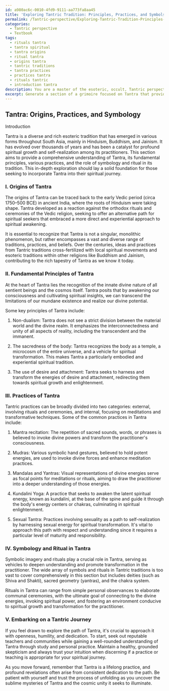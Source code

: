 ```yaml
---
id: a980ac6c-0010-4fd9-9111-aa773fa8aa45
title: 'Exploring Tantric Tradition: Principles, Practices, and Symbols'
permalink: /Tantric-perspective/Exploring-Tantric-Tradition-Principles-Practices-and-Symbols/
categories:
  - Tantric perspective
  - Textbook
tags:
  - rituals tantra
  - tantra spiritual
  - tantra origins
  - ritual tantra
  - origins tantra
  - tantric traditions
  - tantra practices
  - practices tantra
  - rituals tantric
  - introduction tantra
description: You are a master of the esoteric, occult, Tantric perspective and education, you have written many textbooks on the subject in ways that provide students with rich and deep understanding of the subject. You are being asked to write textbook-like sections on a topic and you do it with full context, explainability, and reliability in accuracy to the true facts of the topic at hand, in a textbook style that a student would easily be able to learn from, in a rich, engaging, and contextual way. Always include relevant context (such as formulas and history), related concepts, and in a way that someone can gain deep insights from.
excerpt: Generate a section of a grimoire focused on Tantra that provides rich knowledge and understanding for a student seeking to explore the Tantric perspective. This section should include an introduction to the origins and fundamental principles of Tantra, its various practices, and the role of symbology and rituals in its tradition. Offer practical insights and guidance on how to start incorporating Tantra into one's spiritual journey for personal growth and enlightenment.
---
```


## Tantra: Origins, Practices, and Symbology

Introduction

Tantra is a diverse and rich esoteric tradition that has emerged in various forms throughout South Asia, mainly in Hinduism, Buddhism, and Jainism. It has evolved over thousands of years and has been a catalyst for profound spiritual growth and self-realization among its practitioners. This section aims to provide a comprehensive understanding of Tantra, its fundamental principles, various practices, and the role of symbology and ritual in its tradition. This in-depth exploration should lay a solid foundation for those seeking to incorporate Tantra into their spiritual journey.

### I. Origins of Tantra

The origins of Tantra can be traced back to the early Vedic period (circa 1750–500 BCE) in ancient India, where the roots of Hinduism were taking shape. Tantra developed as a reaction against the orthodox rituals and ceremonies of the Vedic religion, seeking to offer an alternative path for spiritual seekers that embraced a more direct and experiential approach to spiritual awakening.

It is essential to recognize that Tantra is not a singular, monolithic phenomenon, but rather encompasses a vast and diverse range of traditions, practices, and beliefs. Over the centuries, ideas and practices from Tantric traditions cross-fertilized with local spiritual movements and esoteric traditions within other religions like Buddhism and Jainism, contributing to the rich tapestry of Tantra as we know it today.

### II. Fundamental Principles of Tantra

At the heart of Tantra lies the recognition of the innate divine nature of all sentient beings and the cosmos itself. Tantra posits that by awakening our consciousness and cultivating spiritual insights, we can transcend the limitations of our mundane existence and realize our divine potential.

Some key principles of Tantra include:

1. Non-dualism: Tantra does not see a strict division between the material world and the divine realm. It emphasizes the interconnectedness and unity of all aspects of reality, including the transcendent and the immanent.

2. The sacredness of the body: Tantra recognizes the body as a temple, a microcosm of the entire universe, and a vehicle for spiritual transformation. This makes Tantra a particularly embodied and experiential spiritual tradition.

3. The use of desire and attachment: Tantra seeks to harness and transform the energies of desire and attachment, redirecting them towards spiritual growth and enlightenment.

### III. Practices of Tantra

Tantric practices can be broadly divided into two categories: external, involving rituals and ceremonies, and internal, focusing on meditations and transformative techniques. Some of the common practices in Tantra include:

1. Mantra recitation: The repetition of sacred sounds, words, or phrases is believed to invoke divine powers and transform the practitioner's consciousness.

2. Mudras: Various symbolic hand gestures, believed to hold potent energies, are used to invoke divine forces and enhance meditation practices.

3. Mandalas and Yantras: Visual representations of divine energies serve as focal points for meditations or rituals, aiming to draw the practitioner into a deeper understanding of those energies.

4. Kundalini Yoga: A practice that seeks to awaken the latent spiritual energy, known as kundalini, at the base of the spine and guide it through the body's energy centers or chakras, culminating in spiritual enlightenment.

5. Sexual Tantra: Practices involving sexuality as a path to self-realization by harnessing sexual energy for spiritual transformation. It's vital to approach this path with respect and understanding since it requires a particular level of maturity and responsibility.

### IV. Symbology and Ritual in Tantra

Symbolic imagery and rituals play a crucial role in Tantra, serving as vehicles to deepen understanding and promote transformation in the practitioner. The wide array of symbols and rituals in Tantric traditions is too vast to cover comprehensively in this section but includes deities (such as Shiva and Shakti), sacred geometry (yantras), and the chakra system.

Rituals in Tantra can range from simple personal observances to elaborate communal ceremonies, with the ultimate goal of connecting to the divine energies, invoking spiritual power, and fostering an environment conducive to spiritual growth and transformation for the practitioner.

### V. Embarking on a Tantric Journey

If you feel drawn to explore the path of Tantra, it's crucial to approach it with openness, humility, and dedication. To start, seek out reputable teachers and communities while gaining a well-rounded understanding of Tantra through study and personal practice. Maintain a healthy, grounded skepticism and always trust your intuition when discerning if a practice or teaching is appropriate for your spiritual journey.

As you move forward, remember that Tantra is a lifelong practice, and profound revelations often arise from consistent dedication to the path. Be patient with yourself and trust the process of unfolding as you uncover the sublime mysteries of Tantra and the cosmic unity it seeks to illuminate.
